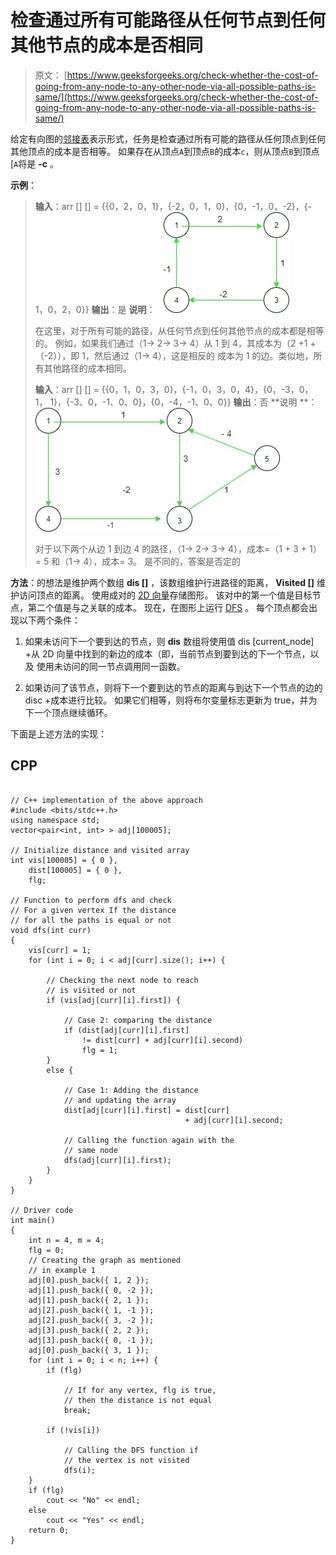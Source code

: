 # 检查通过所有可能路径从任何节点到任何其他节点的成本是否相同

> 原文： [https://www.geeksforgeeks.org/check-whether-the-cost-of-going-from-any-node-to-any-other-node-via-all-possible-paths-is-same/](https://www.geeksforgeeks.org/check-whether-the-cost-of-going-from-any-node-to-any-other-node-via-all-possible-paths-is-same/)

给定有向图的[邻接表](https://www.geeksforgeeks.org/graph-and-its-representations/)表示形式，任务是检查通过所有可能的路径从任何顶点到任何其他顶点的成本是否相等。 如果存在从顶点`A`到顶点`B`的成本`c`，则从顶点`B`到顶点[`A`将是 **-c** 。

**示例**：

> **输入**：arr [] [] = {{0，2，0，1}，{-2，0，1，0}，{0，-1，0，-2}，{- 1，0，2，0}}
> **输出**：是
> **说明**：
> ![](img/ceae0f41ba58cdf56e0ffbe928fa260c.png)
> 
> 在这里，对于所有可能的路径，从任何节点到任何其他节点的成本都是相等的。 例如，如果我们通过（1-> 2-> 3-> 4）从 1 到 4，其成本为（2 +1 +（-2）），即 1，然后通过（1-> 4），这是相反的 成本为 1 的边。类似地，所有其他路径的成本相同。
> 
> **输入**：arr [] [] = {{0，1，0，3，0}，{-1，0，3，0，4}，{0，-3，0，1， 1}，{-3、0，-1、0、0}，{0，-4，-1、0、0}}
> **输出**：否
> **说明 **：
> ![](img/5b2aa7f5576c8bd1cff6249700613a5c.png)
> 
> 对于以下两个从边 1 到边 4 的路径，（1-> 2-> 3-> 4），成本=（1 + 3 + 1）= 5 和（1-> 4），成本= 3。 是不同的，答案是否定的

**方法**：的想法是维护两个数组 **dis []** ，该数组维护行进路径的距离， **Visited []** 维护访问顶点的距离。 使用成对的 [2D 向量](https://www.geeksforgeeks.org/2d-vector-in-cpp-with-user-defined-size/)存储图形。 该对中的第一个值是目标节点，第二个值是与之关联的成本。 现在，在图形上运行 [DFS](http://www.geeksforgeeks.org/depth-first-traversal-for-a-graph/) 。 每个顶点都会出现以下两个条件：

1.  如果未访问下一个要到达的节点，则 **dis** 数组将使用值 dis [current_node] +从 2D 向量中找到的新边的成本（即，当前节点到要到达的下一个节点，以及 使用未访问的同一节点调用同一函数。

2.  如果访问了该节点，则将下一个要到达的节点的距离与到达下一个节点的边的 disc +成本进行比较。 如果它们相等，则将布尔变量标志更新为 true，并为下一个顶点继续循环。

下面是上述方法的实现：

## CPP

```

// C++ implementation of the above approach 
#include <bits/stdc++.h> 
using namespace std; 
vector<pair<int, int> > adj[100005]; 

// Initialize distance and visited array 
int vis[100005] = { 0 }, 
    dist[100005] = { 0 }, 
    flg; 

// Function to perform dfs and check 
// For a given vertex If the distance 
// for all the paths is equal or not 
void dfs(int curr) 
{ 
    vis[curr] = 1; 
    for (int i = 0; i < adj[curr].size(); i++) { 

        // Checking the next node to reach 
        // is visited or not 
        if (vis[adj[curr][i].first]) { 

            // Case 2: comparing the distance 
            if (dist[adj[curr][i].first] 
                != dist[curr] + adj[curr][i].second) 
                flg = 1; 
        } 
        else { 

            // Case 1: Adding the distance 
            // and updating the array 
            dist[adj[curr][i].first] = dist[curr] 
                                       + adj[curr][i].second; 

            // Calling the function again with the 
            // same node 
            dfs(adj[curr][i].first); 
        } 
    } 
} 

// Driver code 
int main() 
{ 
    int n = 4, m = 4; 
    flg = 0; 
    // Creating the graph as mentioned 
    // in example 1 
    adj[0].push_back({ 1, 2 }); 
    adj[1].push_back({ 0, -2 }); 
    adj[1].push_back({ 2, 1 }); 
    adj[2].push_back({ 1, -1 }); 
    adj[2].push_back({ 3, -2 }); 
    adj[3].push_back({ 2, 2 }); 
    adj[3].push_back({ 0, -1 }); 
    adj[0].push_back({ 3, 1 }); 
    for (int i = 0; i < n; i++) { 
        if (flg) 

            // If for any vertex, flg is true, 
            // then the distance is not equal 
            break; 

        if (!vis[i]) 

            // Calling the DFS function if 
            // the vertex is not visited 
            dfs(i); 
    } 
    if (flg) 
        cout << "No" << endl; 
    else
        cout << "Yes" << endl; 
    return 0; 
} 

```